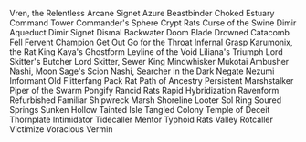 Vren, the Relentless
Arcane Signet
Azure Beastbinder
Choked Estuary
Command Tower
Commander's Sphere
Crypt Rats
Curse of the Swine
Dimir Aqueduct
Dimir Signet
Dismal Backwater
Doom Blade
Drowned Catacomb
Fell
Fervent Champion
Get Out
Go for the Throat
Infernal Grasp
Karumonix, the Rat King
Kaya's Ghostform
Leyline of the Void
Liliana's Triumph
Lord Skitter's Butcher
Lord Skitter, Sewer King
Mindwhisker
Mukotai Ambusher
Nashi, Moon Sage's Scion
Nashi, Searcher in the Dark
Negate
Nezumi Informant
Old Flitterfang
Pack Rat
Path of Ancestry
Persistent Marshstalker
Piper of the Swarm
Pongify
Rancid Rats
Rapid Hybridization
Ravenform
Refurbished Familiar
Shipwreck Marsh
Shoreline Looter
Sol Ring
Soured Springs
Sunken Hollow
Tainted Isle
Tangled Colony
Temple of Deceit
Thornplate Intimidator
Tidecaller Mentor
Typhoid Rats
Valley Rotcaller
Victimize
Voracious Vermin